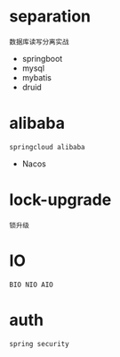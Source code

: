 # separation
    数据库读写分离实战
-   springboot
-   mysql
-   mybatis
-   druid

# alibaba
    springcloud alibaba 
-   Nacos

# lock-upgrade
    锁升级

# IO
    BIO NIO AIO

# auth
    spring security